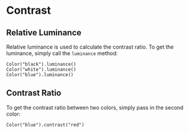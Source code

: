 # Contrast

## Relative Luminance

Relative luminance is used to calculate the contrast ratio. To get the luminance, simply call the `luminance` method:

```color
Color("black").luminance()
Color("white").luminance()
Color("blue").luminance()
```

## Contrast Ratio

To get the contrast ratio between two colors, simply pass in the second color:

```color
Color("blue").contrast("red")
```
